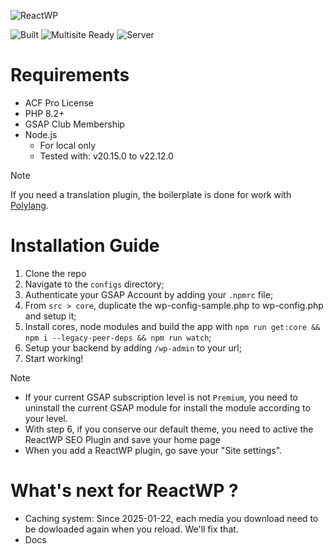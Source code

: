 ![ReactWP](https://reactwp.com/github-image/banner-black.jpg)

![Built](https://img.shields.io/badge/Built-Webpack-blue)
![Multisite Ready](https://img.shields.io/badge/Work%20With%20Multisite-Yes-brightgreen)
![Server](https://img.shields.io/badge/Server-PHP-orange)

# Requirements
- ACF Pro License
- PHP 8.2+
- GSAP Club Membership
- Node.js
	- For local only
	- Tested with: v20.15.0 to v22.12.0

> [!NOTE]
> If you need a translation plugin, the boilerplate is done for work with [Polylang](https://polylang.pro/).

# Installation Guide
1. Clone the repo
2. Navigate to the `configs` directory;
3. Authenticate your GSAP Account by adding your `.npmrc` file;
4. From `src > core`, duplicate the wp-config-sample.php to wp-config.php and setup it;
5. Install cores, node modules and build the app with `npm run get:core && npm i --legacy-peer-deps && npm run watch`;
6. Setup your backend by adding `/wp-admin` to your url;
7. Start working!

> [!NOTE]
> - If your current GSAP subscription level is not `Premium`, you need to uninstall the current GSAP module for install the module according to your level.
> - With step 6, if you conserve our default theme, you need to active the ReactWP SEO Plugin and save your home page
> - When you add a ReactWP plugin, go save your "Site settings".


# What's next for ReactWP ?
- Caching system: Since 2025-01-22, each media you download need to be dowloaded again when you reload. We'll fix that.
- Docs